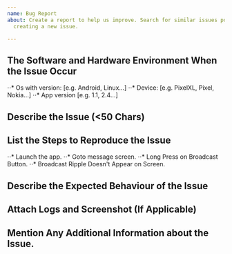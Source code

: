 ```yaml
---
name: Bug Report
about: Create a report to help us improve. Search for similar issues posted before
  creating a new issue.

---
```


## The Software and Hardware Environment When the Issue Occur
⋅⋅* Os with version: [e.g. Android, Linux…]
⋅⋅* Device: [e.g. PixelXL, Pixel, Nokia…]
⋅⋅* App version [e.g. 1.1, 2.4…]


## Describe the Issue (<50 Chars)



## List the Steps to Reproduce the Issue
⋅⋅* Launch the app.
⋅⋅* Goto message screen.
⋅⋅* Long Press on Broadcast Button.
⋅⋅* Broadcast Ripple Doesn't Appear on Screen.



## Describe the Expected Behaviour of the Issue



## Attach Logs and Screenshot (If Applicable)



## Mention Any Additional Information about the Issue.
